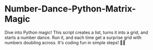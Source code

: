 # Number-Dance-Python-Matrix-Magic
Dive into Python magic! This script creates a list, turns it into a grid, and starts a number dance. Run it, and each time get a surprise grid with numbers doubling across. It's coding fun in simple steps! 🎩✨

